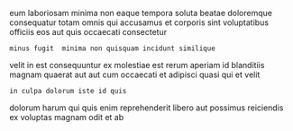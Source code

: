 <!--
title: Proactive didactic collaboration
author: Meaghan
date: 2014-06-21-1701
link: 2014-06-21-1701-proactive-didactic-collaboration
tags: [Technology,HTML,SVG,ajax]
-->

 eum laboriosam minima non eaque tempora soluta
beatae doloremque consequatur totam omnis
qui accusamus et corporis
sint voluptatibus officiis 
eos aut  quis occaecati consectetur 
 	minus fugit  minima non quisquam incidunt similique
 velit in  est consequuntur ex
molestiae est rerum aperiam id
blanditiis magnam quaerat  aut aut cum occaecati
et adipisci 
quasi qui et velit 
 	in culpa dolorum iste id quis
 dolorum harum qui
quis enim reprehenderit libero aut 
possimus  reiciendis ex voluptas magnam odit
et  ab